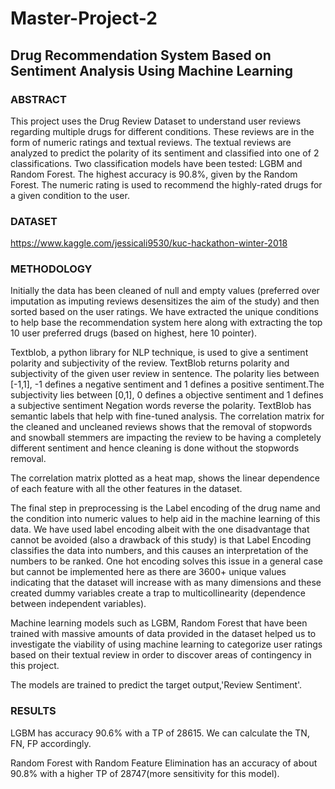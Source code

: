 # Master-Project-2

## Drug Recommendation System Based on Sentiment Analysis Using Machine Learning

### ABSTRACT
This project uses the Drug Review Dataset to understand user reviews regarding multiple drugs for different conditions. These reviews are in the form of numeric ratings and textual reviews. The textual reviews are analyzed to predict the polarity of its sentiment and classified into one of 2 classifications. Two classification models have been tested: LGBM and Random Forest. The highest accuracy is 90.8%, given by the Random Forest. The numeric rating is used to recommend the highly-rated drugs for a given condition to the user.

### DATASET
https://www.kaggle.com/jessicali9530/kuc-hackathon-winter-2018

### METHODOLOGY
Initially the data has been cleaned of null and empty values (preferred over imputation as imputing reviews desensitizes the aim of the study) and then sorted based on the user ratings. We have extracted the unique conditions to help base the recommendation system here along with extracting the top 10 user preferred drugs (based on highest, here 10 pointer).

Textblob, a python library for NLP technique, is used to give a sentiment polarity and subjectivity of the review. TextBlob returns polarity and subjectivity of the given user review in sentence. The polarity lies between [-1,1], -1 defines a negative sentiment and 1 defines a positive sentiment.The subjectivity lies between [0,1], 0 defines a objective sentiment and 1 defines a subjective sentiment Negation words reverse the polarity. TextBlob has semantic labels that help with fine-tuned analysis. The correlation matrix for the cleaned and uncleaned reviews shows that the removal of stopwords and snowball stemmers are impacting the review to be having a completely different sentiment and hence cleaning is done without the stopwords removal.

The correlation matrix plotted as a heat map, shows the linear dependence of each feature with all the other features in the dataset.

The final step in preprocessing is the Label encoding of the drug name and the condition into numeric values to help aid in the machine learning of this data. We have used label encoding albeit with the one disadvantage that cannot be avoided (also a drawback of this study) is that Label Encoding classifies the data into numbers, and this causes an interpretation of the numbers to be ranked. One hot encoding solves this issue in a general case but cannot be implemented here as there are 3600+ unique values indicating that the dataset will increase with as many dimensions and these created dummy variables create a trap to multicollinearity (dependence between independent variables).

Machine learning models such as LGBM, Random Forest that have been trained with massive amounts of data provided in the dataset helped us to investigate the viability of using machine learning to categorize user ratings based on their textual review in order to discover areas of contingency in this project.

The models are trained to predict the target output,'Review Sentiment'.

### RESULTS
LGBM has accuracy 90.6% with a TP of 28615. We can calculate the TN, FN, FP accordingly.

Random Forest with Random Feature Elimination has an accuracy of about 90.8% with a higher TP of 28747(more sensitivity for this model).
